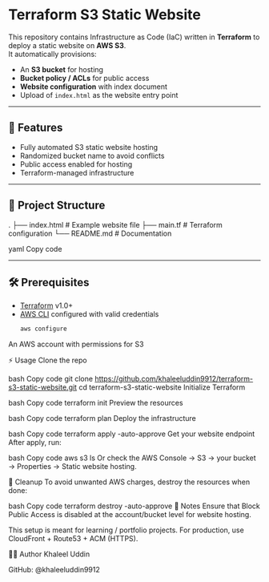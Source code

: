 # Terraform S3 Static Website

This repository contains Infrastructure as Code (IaC) written in **Terraform** to deploy a static website on **AWS S3**.  
It automatically provisions:
- An **S3 bucket** for hosting
- **Bucket policy / ACLs** for public access
- **Website configuration** with index document
- Upload of `index.html` as the website entry point

---

## 🚀 Features
- Fully automated S3 static website hosting
- Randomized bucket name to avoid conflicts
- Public access enabled for hosting
- Terraform-managed infrastructure

---

## 📂 Project Structure
.
├── index.html # Example website file
├── main.tf # Terraform configuration
└── README.md # Documentation

yaml
Copy code

---

## 🛠 Prerequisites
- [Terraform](https://developer.hashicorp.com/terraform/downloads) v1.0+
- [AWS CLI](https://aws.amazon.com/cli/) configured with valid credentials  
  ```bash
  aws configure
An AWS account with permissions for S3

⚡ Usage
Clone the repo

bash
Copy code
git clone https://github.com/khaleeluddin9912/terraform-s3-static-website.git
cd terraform-s3-static-website
Initialize Terraform

bash
Copy code
terraform init
Preview the resources

bash
Copy code
terraform plan
Deploy the infrastructure

bash
Copy code
terraform apply -auto-approve
Get your website endpoint
After apply, run:

bash
Copy code
aws s3 ls
Or check the AWS Console → S3 → your bucket → Properties → Static website hosting.

🧹 Cleanup
To avoid unwanted AWS charges, destroy the resources when done:

bash
Copy code
terraform destroy -auto-approve
📌 Notes
Ensure that Block Public Access is disabled at the account/bucket level for website hosting.

This setup is meant for learning / portfolio projects. For production, use CloudFront + Route53 + ACM (HTTPS).

👨‍💻 Author
Khaleel Uddin

GitHub: @khaleeluddin9912
